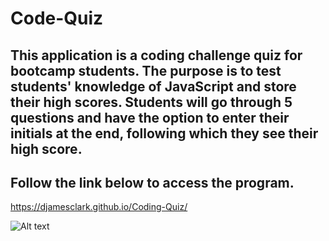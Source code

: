 # Code-Quiz

## This application is a coding challenge quiz for bootcamp students. The purpose is to test students' knowledge of JavaScript and store their high scores. Students will go through 5 questions and have the option to enter their initials at the end, following which they see their high score.

## Follow the link below to access the program.

https://djamesclark.github.io/Coding-Quiz/

![Alt text](assets/Screenshot.png)